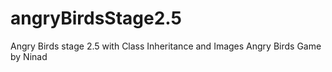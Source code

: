 # angryBirdsStage2.5
Angry Birds stage 2.5 with Class Inheritance and Images
Angry Birds Game by Ninad